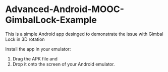 # Advanced-Android-MOOC-GimbalLock-Example
This is a simple Android app desinged to demonstrate the issue with Gimbal Lock in 3D rotation

Install the app in your emulator:
1. Drag the APK file and 
2. Drop it onto the screen of your Android emulator.
